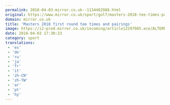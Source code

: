 ```yaml
---
permalink: 2018-04-03-mirror.co.uk--1134482988.html
original: https://www.mirror.co.uk/sport/golf/masters-2018-tee-times-pairings-12297869
domain: mirror.co.uk
title: 'Masters 2018 first round tee times and pairings'
image: https://i2-prod.mirror.co.uk/incoming/article12297905.ece/ALTERNATES/s1200/The-Masters-Preview-Day-1.jpg
date: 2018-04-03 17:30:23
category: sport
translations: 
 - 'es'
 - 'de'
 - 'ru'
 - 'ja'
 - 'fr'
 - 'it'
 - 'zh-CN'
 - 'zh-TW'
 - 'ar'
 - 'pt'
 - 'hy'
---
```


